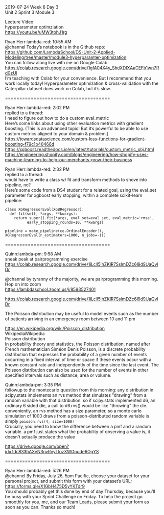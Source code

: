 
2019-07-24 Week 8 Day 3    
Unit 2 Sprint 3 Module 3   

Lecture Video  
hyperparameter optimziation  
https://youtu.be/uMW3tohJ1rg    

Ryan Herr:lambda-red: 10:55 AM   
@channel Today’s notebook is in the Github repo:   
https://github.com/LambdaSchool/DS-Unit-2-Applied-Modeling/tree/master/module3-hyperparamter-optimization    
You can follow along live with me on Google Colab:   
https://colab.research.google.com/drive/1gfA04X4y_ShdXDIXAaCEFb1wn7Rd0zUl  
I’m teaching with Colab for your convenience. But I recommend that you work locally today! Hyperparameter optimization & cross-validation with the Caterpillar dataset does work on Colab, but it’s slow.  

=====================================

Ryan Herr:lambda-red: 2:02 PM  
replied to a thread:  
I need to figure out how to do a custom eval_metric  
Here’s some links about using other evaluation metrics with gradient boosting. (This is an advanced topic! But it’s powerful to be able to use custom metrics aligned to your domain & problem.)  
https://towardsdatascience.com/custom-loss-functions-for-gradient-boosting-f79c1b40466d  
https://xgboost.readthedocs.io/en/latest/tutorials/custom_metric_obj.html  
https://engineering.shopify.com/blogs/engineering/how-shopify-uses-machine-learning-to-help-our-merchants-grow-their-business  

Ryan Herr:lambda-red: 2:32 PM  
replied to a thread:  
would have to write a class w/ fit and transform methods to shove into pipeline, no?  
Here’s some code from a DS4 student for a related goal, using the eval_set parameter for xgboost early stopping, within a complete scikit-learn pipeline:  
```
class XGRegressorEval(XGBRegressor):
  def fit(self, *args, **kwargs):
    return super().fit(*args, eval_set=eval_set, eval_metric='rmse', 
          early_stopping_rounds=10, **kwargs)
    
pipeline = make_pipeline(ce.OrdinalEncoder(), XGRegressorEval(n_estimators=1000, n_jobs=-1))
```
=====================================

Quinn:lambda-pm: 9:58 AM  
sneak peak at pairprogramming exercise    
https://colab.research.google.com/drive/1iLclI5lhZKlR7SsImDZc6l9d9UaQvIDr  

@channel by tyranny of the majority, we are pairprogramming this morning. Hop on into zoom   
https://lambdaschool.zoom.us/j/8593527401  

https://colab.research.google.com/drive/1iLclI5lhZKlR7SsImDZc6l9d9UaQvIDr  

The Poisson distribution may be useful to model events such as the number of patients arriving in an emergency room between 10 and 11 pm  

https://en.wikipedia.org/wiki/Poisson_distribution   
WikipediaWikipedia  
Poisson distribution  
In probability theory and statistics, the Poisson distribution, named after French mathematician Siméon Denis Poisson, is a discrete probability distribution that expresses the probability of a given number of events occurring in a fixed interval of time or space if these events occur with a known constant rate and independently of the time since the last event. The Poisson distribution can also be used for the number of events in other specified intervals such as distance, area or volume.  

Quinn:lambda-pm: 3:35 PM  
followup to the montecarlo question from this morning: any distribution in scipy.stats implements an  rvs method that simulates "drawing" from a random variable with that distribution. so if scipy.stats implemented d6, an ordinary 6 sided die, a call to d6.rvs() would be like "throwing" the die.  
conveniently, an rvs method has a size parameter, so a monte carlo simulation of 1000 draws from a poisson-distributed random variable is simply `poisson.rvs(4, size=1000)`  
Crucially, you need to know the difference between a pmf and a random variable. a pmf just states what the probability of observing a value is, it doesn't actually produce the value  

https://drive.google.com/open?id=1dc833hAXeN3pvRvyTtozXWOnude6OgYS  

=====================================

Ryan Herr:lambda-red: 5:26 PM  
@channel By Friday, July 26, 5pm Pacific, choose your dataset for your personal project, and submit this form with your dataset’s URL:  
https://forms.gle/X1GbH475D5yYKTdr9  
You should probably get this done by end of day Thursday, because you’ll be busy with your Sprint Challenge on Friday. To help the project go smoothly for you, me, and our Team Leads, please submit your form as soon as you can. Thanks so much!  

